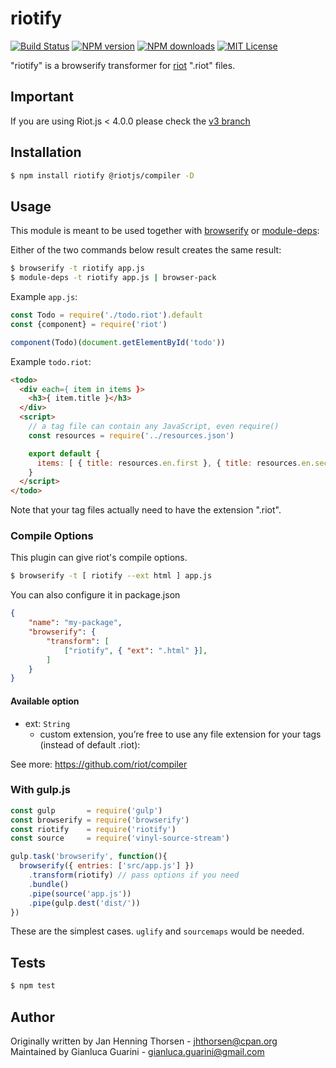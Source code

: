 # riotify

[![Build Status][ci-image]][ci-url]
[![NPM version][npm-version-image]][npm-url]
[![NPM downloads][npm-downloads-image]][npm-url]
[![MIT License][license-image]][license-url]

"riotify" is a browserify transformer for [riot](https://github.com/riot/riot) ".riot" files.

## Important

If you are using Riot.js < 4.0.0 please check the [v3 branch](https://github.com/riot/riotify/tree/v3)

## Installation

```bash
$ npm install riotify @riotjs/compiler -D
```

## Usage

This module is meant to be used together with
[browserify](http://browserify.org) or
[module-deps](https://github.com/substack/module-deps):

Either of the two commands below result creates the same result:

```bash
$ browserify -t riotify app.js
$ module-deps -t riotify app.js | browser-pack
```

Example `app.js`:

```javascript
const Todo = require('./todo.riot').default
const {component} = require('riot')

component(Todo)(document.getElementById('todo'))
```

Example `todo.riot`:

```html
<todo>
  <div each={ item in items }>
    <h3>{ item.title }</h3>
  </div>
  <script>
    // a tag file can contain any JavaScript, even require()
    const resources = require('../resources.json')

    export default {
      items: [ { title: resources.en.first }, { title: resources.en.second } ]
    }
  </script>
</todo>
```

Note that your tag files actually need to have the extension ".riot".

### Compile Options

This plugin can give riot's compile options.

```bash
$ browserify -t [ riotify --ext html ] app.js
```

You can also configure it in package.json

```json
{
    "name": "my-package",
    "browserify": {
        "transform": [
            ["riotify", { "ext": ".html" }],
        ]
    }
}
```

#### Available option

- ext: `String`
  - custom extension, you’re free to use any file extension for your tags (instead of default .riot):

See more: https://github.com/riot/compiler

### With gulp.js

```javascript
const gulp       = require('gulp')
const browserify = require('browserify')
const riotify    = require('riotify')
const source     = require('vinyl-source-stream')

gulp.task('browserify', function(){
  browserify({ entries: ['src/app.js'] })
    .transform(riotify) // pass options if you need
    .bundle()
    .pipe(source('app.js'))
    .pipe(gulp.dest('dist/'))
})
```

These are the simplest cases. `uglify` and `sourcemaps` would be needed.

## Tests

```bash
$ npm test
```

## Author

Originally written by Jan Henning Thorsen - jhthorsen@cpan.org<br/>
Maintained by Gianluca Guarini - gianluca.guarini@gmail.com

[ci-image]:https://img.shields.io/github/actions/workflow/status/riot/riotify/test.yml?style=flat-square
[ci-url]:https://github.com/riot/riotify/actions

[license-image]:https://img.shields.io/badge/license-MIT-000000.svg?style=flat-square
[license-url]:LICENSE

[npm-version-image]:https://img.shields.io/npm/v/riotify.svg?style=flat-square
[npm-downloads-image]:https://img.shields.io/npm/dm/riotify.svg?style=flat-square
[npm-url]:https://npmjs.org/package/riotify
